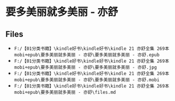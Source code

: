 # 要多美丽就多美丽 - 亦舒

## Files

- `F:/【01分类书籍】\kindle好书\kindle好书\kindle 21 亦舒全集 269本 mobi+epub\要多美丽就多美丽 - 亦舒\要多美丽就多美丽 - 亦舒.epub`
- `F:/【01分类书籍】\kindle好书\kindle好书\kindle 21 亦舒全集 269本 mobi+epub\要多美丽就多美丽 - 亦舒\要多美丽就多美丽 - 亦舒.jpg`
- `F:/【01分类书籍】\kindle好书\kindle好书\kindle 21 亦舒全集 269本 mobi+epub\要多美丽就多美丽 - 亦舒\要多美丽就多美丽 - 亦舒.mobi`
- `F:/【01分类书籍】\kindle好书\kindle好书\kindle 21 亦舒全集 269本 mobi+epub\要多美丽就多美丽 - 亦舒\files.md`
